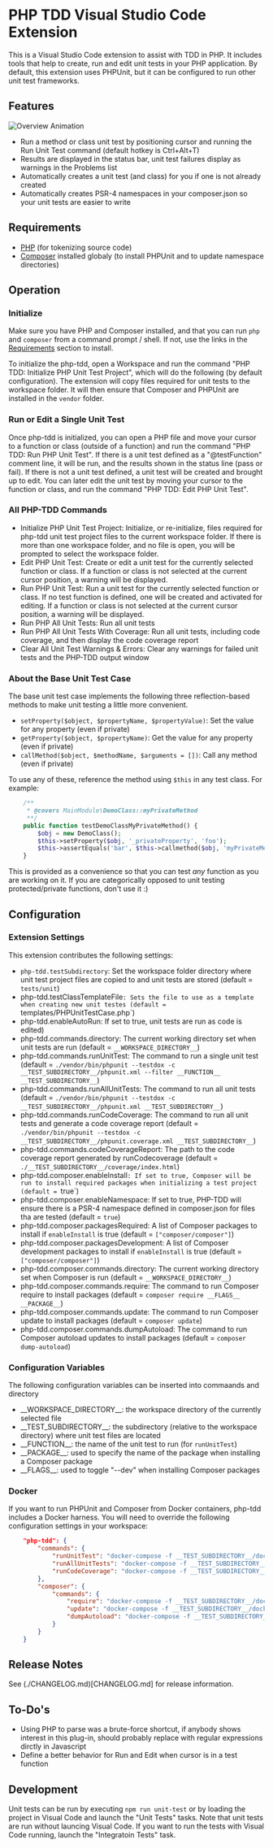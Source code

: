 # PHP TDD Visual Studio Code Extension

This is a Visual Studio Code extension to assist with TDD in PHP.  It includes tools that help to create, run and edit unit tests in your PHP application.  By default, this extension uses PHPUnit, but it can be configured to run other unit test frameworks.

## Features

![Overview Animation](./assets/overview.gif)

* Run a method or class unit test by positioning cursor and running the Run Unit Test command (default hotkey is Ctrl+Alt+T)
* Results are displayed in the status bar, unit test failures display as warnings in the Problems list
* Automatically creates a unit test (and class) for you if one is not already created
* Automatically creates PSR-4 namespaces in your composer.json so your unit tests are easier to write

## Requirements

* [PHP](https://secure.php.net/downloads.php) (for tokenizing source code)
* [Composer](https://getcomposer.org/download/) installed globaly (to install PHPUnit and to update namespace directories)

## Operation

### Initialize

Make sure you have PHP and Composer installed, and that you can run `php` and `composer` from a command prompt / shell.  If not, use the links in the [Requirements](#Requirements) section to install.

To initialize the php-tdd, open a Workspace and run the command "PHP TDD: Initialize PHP Unit Test Project", which will do the following (by default configuration).  The extension will copy files required for unit tests to the workspace folder.  It will then ensure that Composer and PHPUnit are installed in the `vendor` folder.

### Run or Edit a Single Unit Test

Once php-tdd is initialized, you can open a PHP file and move your cursor to a function or class (outside of a function) and run the command "PHP TDD: Run PHP Unit Test".  If there is a unit test defined as a "@testFunction" comment line, it will be run, and the results shown in the status line (pass or fail).  If there is not a unit test defined, a unit test will be created and brought up to edit.  You can later edit the unit test by moving your cursor to the function or class, and run the command "PHP TDD: Edit PHP Unit Test".

### All PHP-TDD Commands

* Initialize PHP Unit Test Project: Initialize, or re-initialize, files required for php-tdd unit test project files to the current workspace folder.  If there is more than one workspace folder, and no file is open, you will be prompted to select the workspace folder.
* Edit PHP Unit Test: Create or edit a unit test for the currently selected function or class.  If a function or class is not selected at the current cursor position, a warning will be displayed.
* Run PHP Unit Test: Run a unit test for the currently selected function or class.  If no test function is defined, one will be created and activated for editing.  If a function or class is not selected at the current cursor position, a warning will be displayed.
* Run PHP All Unit Tests: Run all unit tests
* Run PHP All Unit Tests With Coverage: Run all unit tests, including code coverage, and then display the code coverage report
* Clear All Unit Test Warnings & Errors: Clear any warnings for failed unit tests and the PHP-TDD output window

### About the Base Unit Test Case

The base unit test case implements the following three reflection-based methods to make unit testing a little more convenient.  

* `setProperty($object, $propertyName, $propertyValue)`: Set the value for any property (even if private)
* `getProperty($object, $propertyName)`: Get the value for any property (even if private)
* `callMethod($object, $methodName, $arguments = [])`: Call any method (even if private)

To use any of these, reference the method using `$this` in any test class.  For example:

```php
    /**
     * @covers MainModule\DemoClass::myPrivateMethod
     **/
    public function testDemoClassMyPrivateMethod() {
        $obj = new DemoClass();
        $this->setProperty($obj, '_privateProperty', 'foo');
        $this->assertEquals('bar', $this->callmethod($obj, 'myPrivateMethod'));
    }
```

This is provided as a convenience so that you can test _any_ function as you are working on it.  If you are categorically opposed to unit testing protected/private functions, don't use it :)

## Configuration

### Extension Settings

This extension contributes the following settings:

* `php-tdd.testSubdirectory`: Set the workspace folder directory where unit test project files are copied to and unit tests are stored (default = `tests/unit`)
* php-tdd.testClassTemplateFile`: Sets the file to use as a template when creating new unit testes (default = `templates/PHPUnitTestCase.php`)
* php-tdd.enableAutoRun: If set to true, unit tests are run as code is edited)
* php-tdd.commands.directory: The current working directory set when unit tests are run (default = `__WORKSPACE_DIRECTORY__`)
* php-tdd.commands.runUnitTest: The command to run a single unit test (default = `./vendor/bin/phpunit --testdox -c __TEST_SUBDIRECTORY__/phpunit.xml --filter __FUNCTION__ __TEST_SUBDIRECTORY__`)
* php-tdd.commands.runAllUnitTests: The command to run all unit tests (default = `./vendor/bin/phpunit --testdox -c __TEST_SUBDIRECTORY__/phpunit.xml __TEST_SUBDIRECTORY__`)
* php-tdd.commands.runCodeCoverage: The command to run all unit tests and generate a code coverage report (default = `./vendor/bin/phpunit --testdox -c __TEST_SUBDIRECTORY__/phpunit.coverage.xml __TEST_SUBDIRECTORY__`)
* php-tdd.commands.codeCoverageReport: The path to the code coverage report generated by runCodecoverage (default = `./__TEST_SUBDIRECTORY__/coverage/index.html`)
* php-tdd.composer.enableInstall`: If set to true, Composer will be run to install required packages when initializing a test project (default = `true`)
* php-tdd.composer.enableNamespace: If set to true, PHP-TDD will ensure there is a PSR-4 namespace defined in composer.json for files tha are tested (default = `true`)
* php-tdd.composer.packagesRequired: A list of Composer packages to install if `enableInstall` is true (default = `["composer/composer"]`)
* php-tdd.composer.packagesDevelopment: A list of Composer development packages to install if `enableInstall` is true (default = `["composer/composer"]`)
* php-tdd.composer.commands.directory: The current working directory set when Composer is run (default = `__WORKSPACE_DIRECTORY__`)
* php-tdd.composer.commands.require: The command to run Composer require to install packages (default = `composer require __FLAGS__ __PACKAGE__`)
* php-tdd.composer.commands.update: The command to run Composer update to install packages (default = `composer update`)
* php-tdd.composer.commands.dumpAutoload: The command to run Composer autoload updates to install packages (default = `composer dump-autoload`)

### Configuration Variables

The following configuration variables can be inserted into commaands and directory

* \_\_WORKSPACE_DIRECTORY\_\_: the workspace directory of the currently selected file
* \_\_TEST_SUBDIRECTORY\_\_: the subdirectory (relative to the workspace directory) where unit test files are located
* \_\_FUNCTION\_\_: the name of the unit test to run (for `runUnitTest`)
* \_\_PACKAGE\_\_: used to specify the name of the package when installing a Composer package
* \_\_FLAGS\_\_: used to toggle "--dev" when installing Composer packages

### Docker

If you want to run PHPUnit and Composer from Docker containers, php-tdd includes a Docker harness.  You will need to override the following configuration settings in your workspace:

```json
    "php-tdd": {
        "commands": {
            "runUnitTest": "docker-compose -f __TEST_SUBDIRECTORY__/docker-compose.yaml run phpunit --testdox -c __TEST_SUBDIRECTORY__/phpunit.xml --filter __FUNCTION__ __TEST_SUBDIRECTORY__",
            "runAllUnitTests": "docker-compose -f __TEST_SUBDIRECTORY__/docker-compose.yaml run phpunit --testdox -c __TEST_SUBDIRECTORY__/phpunit.xml __TEST_SUBDIRECTORY__",
            "runCodeCoverage": "docker-compose -f __TEST_SUBDIRECTORY__/docker-compose.yaml run phpunit-coverage --testdox -c __TEST_SUBDIRECTORY__/phpunit.coverage.xml __TEST_SUBDIRECTORY__"
        },
        "composer": {
            "commands": {
                "require": "docker-compose -f __TEST_SUBDIRECTORY__/docker-compose.yaml run composer require __FLAGS__ __PACKAGE__",
                "update": "docker-compose -f __TEST_SUBDIRECTORY__/docker-compose.yaml run composer update",
                "dumpAutoload": "docker-compose -f __TEST_SUBDIRECTORY__/docker-compose.yaml run composer dump-autoload"
            }
        }
    }
```

## Release Notes

See (./CHANGELOG.md)[CHANGELOG.md] for release information.

## To-Do's

* Using PHP to parse was a brute-force shortcut, if anybody shows interest in this plug-in, should probably replace with regular expressions dirctly in Javascript
* Define a better behavior for Run and Edit when cursor is in a test function

## Development

Unit tests can be run by executing ```npm run unit-test``` or by loading the project in Visual Code and launch the "Unit Tests" tasks.  Note that unit tests are run without launcing Visual Code.  If you want to run the tests with Visual Code running, launch the "Integratoin Tests" task.